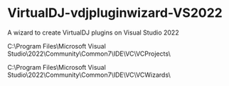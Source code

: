 # VirtualDJ-vdjpluginwizard-VS2022
A wizard to create VirtualDJ plugins on Visual Studio 2022

C:\Program Files\Microsoft Visual Studio\2022\Community\Common7\IDE\VC\VCProjects\

C:\Program Files\Microsoft Visual Studio\2022\Community\Common7\IDE\VC\VCWizards\

